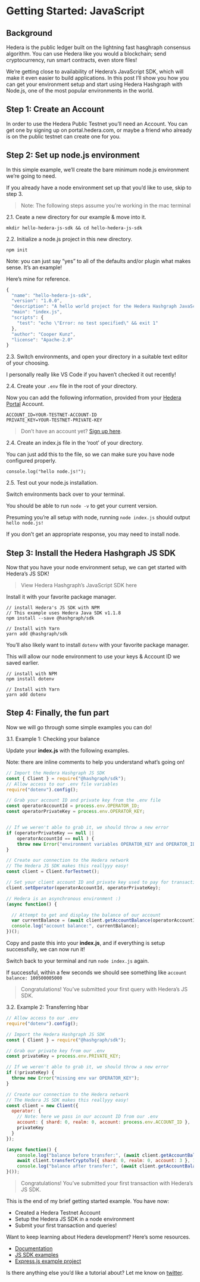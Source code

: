 # Getting Started: JavaScript

## Background

Hedera is the public ledger built on the lightning fast hasghraph consensus algorithm. You can use Hedera like you would a blockchain; send cryptocurrency, run smart contracts, even store files!

We’re getting close to availability of Hedera’s JavaScript SDK, which will make it even easier to build applications. In this post I’ll show you how you can get your environment setup and start using Hedera Hashgraph with Node.js, one of the most popular environments in the world.

## Step 1: Create an Account

In order to use the Hedera Public Testnet you’ll need an Account. You can get one by signing up on portal.hedera.com, or maybe a friend who already is on the public testnet can create one for you.

## Step 2: Set up node.js environment

In this simple example, we’ll create the bare minimum node.js environment we’re going to need.

If you already have a node environment set up that you’d like to use, skip to step 3.

> Note: The following steps assume you’re working in the mac terminal

2.1. Ceate a new directory for our example & move into it.

`mkdir hello-hedera-js-sdk && cd hello-hedera-js-sdk`

2.2. Initialize a node.js project in this new directory.

`npm init`

Note: you can just say “yes” to all of the defaults and/or plugin what makes sense. It’s an example!

Here’s mine for reference.

```javascript
{
  "name": "hello-hedera-js-sdk",
  "version": "1.0.0",
  "description": "A hello world project for the Hedera Hashgraph JavaScript SDK",
  "main": "index.js",
  "scripts": {
    "test": "echo \"Error: no test specified\" && exit 1"
  },
  "author": "Cooper Kunz",
  "license": "Apache-2.0"
}
```

2.3. Switch environments, and open your directory in a suitable text editor of your choosing.

I personally really like VS Code if you haven’t checked it out recently!

2.4. Create your `.env` file in the root of your directory.

Now you can add the following information, provided from your [Hedera Portal](https://portal.hedera.com/) Account.

```text
ACCOUNT_ID=YOUR-TESTNET-ACCOUNT-ID
PRIVATE_KEY=YOUR-TESTNET-PRIVATE-KEY
```

> Don’t have an account yet? [Sign up here](https://portal.hedera.com/).

2.4. Create an index.js file in the ‘root’ of your directory.

You can just add this to the file, so we can make sure you have node configured properly.

`console.log("hello node.js!");`

2.5. Test out your node.js installation.

Switch environments back over to your terminal.

You should be able to run `node -v` to get your current version.

Presuming you’re all setup with node, running `node index.js` should output `hello node.js!`

If you don’t get an appropriate response, you may need to install node.

## Step 3: Install the Hedera Hashgraph JS SDK <a id="step-3"></a>

Now that you have your node environment setup, we can get started with Hedera’s JS SDK!

> View Hedera Hashgraph’s JavaScript SDK here

Install it with your favorite package manager.

```text
// install Hedera's JS SDK with NPM
// This example uses Hedera Java SDK v1.1.8
npm install --save @hashgraph/sdk

// Install with Yarn
yarn add @hashgraph/sdk
```

You’ll also likely want to install `dotenv` with your favorite package manager.

This will allow our node environment to use your keys & Account ID we saved earlier.

```text
// install with NPM
npm install dotenv

// Install with Yarn
yarn add dotenv
```

## Step 4: Finally, the fun part

Now we will go through some simple examples you can do!

3.1. Example 1: Checking your balance

Update your **index.js** with the following examples.

Note: there are inline comments to help you understand what’s going on!

```javascript
// Import the Hedera Hashgraph JS SDK
const { Client } = require("@hashgraph/sdk");
// Allow access to our .env file variables
require("dotenv").config();

// Grab your account ID and private key from the .env file
const operatorAccountId = process.env.OPERATOR_ID;
const operatorPrivateKey = process.env.OPERATOR_KEY;


// If we weren't able to grab it, we should throw a new error
if (operatorPrivateKey == null ||
    operatorAccountId == null ) {
    throw new Error("environment variables OPERATOR_KEY and OPERATOR_ID must be present");
}

// Create our connection to the Hedera network
// The Hedera JS SDK makes this reallyyy easy!
const client = Client.forTestnet();

// Set your client account ID and private key used to pay for transaction fees and sign transactions
client.setOperator(operatorAccountId, operatorPrivateKey);

// Hedera is an asynchronous environment :)
(async function() {

  // Attempt to get and display the balance of our account
  var currentBalance = (await client.getAccountBalance(operatorAccountId)).toString();
  console.log("account balance:", currentBalance);
})();
```

Copy and paste this into your **index.js**, and if everything is setup successfully, we can now run it! 

Switch back to your terminal and run `node index.js` again.

If successful, within a few seconds we should see something like `account balance: 100500005000`

> Congratulations! You’ve submitted your first query with Hedera’s JS SDK.

3.2. Example 2: Transferring hbar

```javascript
// Allow access to our .env
require("dotenv").config();

// Import the Hedera Hashgraph JS SDK
const { Client } = require("@hashgraph/sdk");

// Grab our private key from our .env
const privateKey = process.env.PRIVATE_KEY;

// If we weren't able to grab it, we should throw a new error 
if (!privateKey) {
  throw new Error("missing env var OPERATOR_KEY");
}

// Create our connection to the Hedera network
// The Hedera JS SDK makes this reallyyy easy!
const client = new Client({
  operator: {
    // Note: here we pass in our account ID from our .env
    account: { shard: 0, realm: 0, account: process.env.ACCOUNT_ID },
    privateKey
  }
});

(async function() {
    console.log("balance before transfer:", (await client.getAccountBalance()).toString());
    await client.transferCryptoTo({ shard: 0, realm: 0, account: 3 }, 10000);
    console.log("balance after transfer:", (await client.getAccountBalance()).toString());
}());
```

> Congratulations! You’ve submitted your first transaction with Hedera’s JS SDK.

This is the end of my brief getting started example. You have now:

* Created a Hedera Testnet Account
* Setup the Hedera JS SDK in a node environment
* Submit your first transaction and queries!

Want to keep learning about Hedera development? Here’s some resources.

* [Documentation](https://docs.hedera.com/)
* [JS SDK examples](https://github.com/hashgraph/hedera-sdk-js/tree/master/examples)
* [Express.js example project](https://github.com/Cooper-Kunz/hedera-express-js-example)

Is there anything else you’d like a tutorial about? Let me know on [twitter]().

